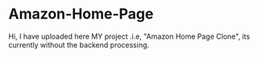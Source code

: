 # Amazon-Home-Page
  Hi, I have uploaded here MY project .i.e, "Amazon Home Page Clone", its currently without the backend processing.
